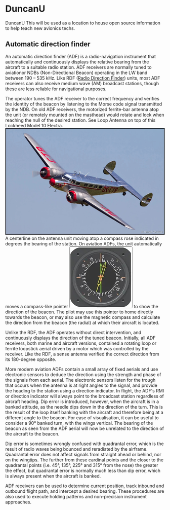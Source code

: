 # DuncanU
DuncanU
This will be used as a location to house open source information to help teach new avionics techs.   


## Automatic direction finder 

An automatic direction finder (ADF) is a radio-navigation instrument that automatically and continuously displays the relative bearing from the aircraft to a suitable radio station. ADF receivers are normally tuned to aviationor NDBs (Non-Directional Beacon) operating in the LW band between 190 – 535 kHz. Like RDF ([Radio Direction Finder](https://en.wikipedia.org/wiki/Direction_finding)) units, most ADF receivers can also receive medium wave (AM) broadcast stations, though these are less reliable for navigational purposes.

The operator tunes the ADF receiver to the correct frequency and verifies the identity of the beacon by listening to the Morse code signal transmitted by the NDB. On old ADF receivers, the motorized ferrite-bar antenna atop the unit (or remotely mounted on the masthead) would rotate and lock when reaching the null of the desired station. See Loop Antenna on top of this Lockheed Model 10 Electra.
![](ADF/RDFAntenna.jpg)
A centerline on the antenna unit moving atop a compass rose indicated in degrees the bearing of the station. On aviation ADFs, the unit automatically moves a compass-like pointer ![RMI](ADF/RMI.jpg) to show the direction of the beacon. The pilot may use this pointer to home directly towards the beacon, or may also use the magnetic compass and calculate the direction from the beacon (the radial) at which their aircraft is located.

Unlike the RDF, the ADF operates without direct intervention, and continuously displays the direction of the tuned beacon. Initially, all ADF receivers, both marine and aircraft versions, contained a rotating loop or ferrite loopstick aerial driven by a motor which was controlled by the receiver. Like the RDF, a sense antenna verified the correct direction from its 180-degree opposite.

More modern aviation ADFs contain a small array of fixed aerials and use electronic sensors to deduce the direction using the strength and phase of the signals from each aerial. The electronic sensors listen for the trough that occurs when the antenna is at right angles to the signal, and provide the heading to the station using a direction indicator. In flight, the ADF's RMI or direction indicator will always point to the broadcast station regardless of aircraft heading. Dip error is introduced, however, when the aircraft is in a banked attitude, as the needle dips down in the direction of the turn. This is the result of the loop itself banking with the aircraft and therefore being at a different angle to the beacon. For ease of visualisation, it can be useful to consider a 90° banked turn, with the wings vertical. The bearing of the beacon as seen from the ADF aerial will now be unrelated to the direction of the aircraft to the beacon.

Dip error is sometimes wrongly confused with quadrantal error, which is the result of radio waves being bounced and reradiated by the airframe. Quadrantal error does not affect signals from straight ahead or behind, nor on the wingtips. The further from these cardinal points and the closer to the quadrantal points (i.e. 45°, 135°, 225° and 315° from the nose) the greater the effect, but quadrantal error is normally much less than dip error, which is always present when the aircraft is banked.

ADF receivers can be used to determine current position, track inbound and outbound flight path, and intercept a desired bearing. These procedures are also used to execute holding patterns and non-precision instrument approaches.
